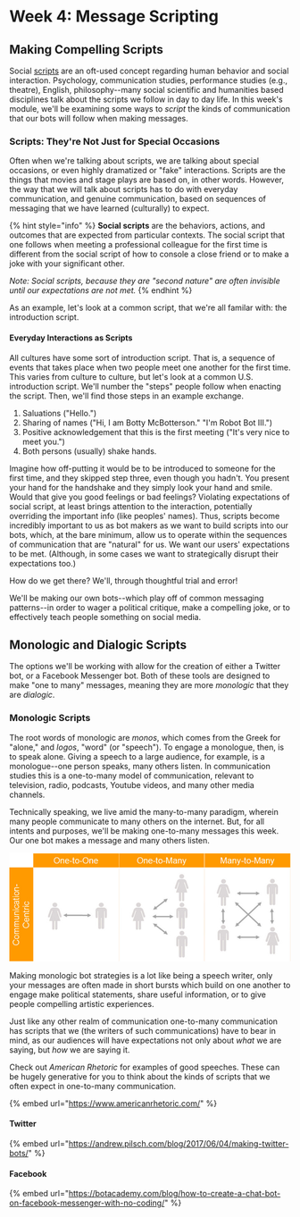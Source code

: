 # Week 4: Message Scripting

## Making Compelling Scripts

Social [scripts](https://en.wikipedia.org/wiki/Script_theory) are an oft-used concept regarding human behavior and social interaction. Psychology, communication studies, performance studies \(e.g., theatre\), English, philosophy--many social scientific and humanities based disciplines talk about the scripts we follow in day to day life. In this week's module, we'll be examining some ways to _script_ the kinds of communication that our bots will follow when making messages. 

### Scripts: They're Not Just for Special Occasions

Often when we're talking about scripts, we are talking about special occasions, or even highly dramatized or "fake" interactions. Scripts are the things that movies and stage plays are based on, in other words. However, the way that we will talk about scripts has to do with everyday communication, and genuine communication, based on sequences of messaging that we have learned \(culturally\) to expect. 

{% hint style="info" %}
**Social scripts** are the behaviors, actions, and outcomes that are expected from particular contexts. The social script that one follows when meeting a professional colleague for the first time is different from the social script of how to console a close friend or to make a joke with your significant other. 

_Note: Social scripts, because they are "second nature" are often invisible until our expectations are not met._ 
{% endhint %}

As an example, let's look at a common script, that we're all familar with: the introduction script. 

#### Everyday Interactions as Scripts

All cultures have some sort of introduction script. That is, a sequence of events that takes place when two people meet one another for the first time. This varies from culture to culture, but let's look at a common U.S. introduction script. We'll number the "steps" people follow when enacting the script. Then, we'll find those steps in an example exchange. 

1. Saluations \("Hello."\)
2. Sharing of names \("Hi, I am Botty McBotterson." "I'm Robot Bot III."\) 
3. Positive acknowledgement that this is the first meeting \("It's very nice to meet you."\) 
4. Both persons \(usually\) shake hands. 

Imagine how off-putting it would be to be introduced to someone for the first time, and they skipped step three, even though you hadn't. You present your hand for the handshake and they simply look your hand and smile. Would that give you good feelings or bad feelings? Violating expectations of social script, at least brings attention to the interaction, potentially overriding the important info \(like peoples' names\). Thus, scripts become incredibly important to us as bot makers as we want to build scripts into our bots, which, at the bare minimum, allow us to operate within the sequences of communication that are "natural" for us. We want our users' expectations to be met. \(Although, in some cases we want to strategically disrupt their expectations too.\) 

How do we get there? We'll, through thoughtful trial and error! 

We'll be making our own bots--which play off of common messaging patterns--in order to wager a political critique, make a compelling joke, or to effectively teach people something on social media. 

## Monologic and Dialogic Scripts

The options we'll be working with allow for the creation of either a Twitter bot, or a Facebook Messenger bot. Both of these tools are designed to make "one to many" messages, meaning they are more _monologic_ that they are _dialogic_. 

### **Monologic Scripts**

The root words of monologic are _monos_, which comes from the Greek for "alone," and _logos_, "word" \(or "speech"\). To engage a monologue, then, is to speak alone. Giving a speech to a large audience, for example, is a monologue--one person speaks, many others listen. In communication studies this is a one-to-many model of communication, relevant to television, radio, podcasts, Youtube videos, and many other media channels. 

Technically speaking, we live amid the many-to-many paradigm, wherein many people communicate to many others on the internet. But, for all intents and purposes, we'll be making one-to-many messages this week. Our one bot makes a message and many others listen. 

![Communication Matrix -- Oscar Berg](../../../.gitbook/assets/5237843410_1e18123555_b.jpg)

Making monologic bot strategies is a lot like being a speech writer, only your messages are often made in short bursts which build on one another to engage make political statements, share useful information, or to give people compelling artistic experiences. 



Just like any other realm of communication one-to-many communication has scripts that we \(the writers of such communications\) have to bear in mind, as our audiences will have expectations not only about _what_ we are saying, but _how_ we are saying it. 

Check out _American Rhetoric_ for examples of good speeches. These can be hugely generative for you to think about the kinds of scripts that we often expect in one-to-many communication. 

{% embed url="https://www.americanrhetoric.com/" %}

#### Twitter 

{% embed url="https://andrew.pilsch.com/blog/2017/06/04/making-twitter-bots/" %}

#### Facebook

{% embed url="https://botacademy.com/blog/how-to-create-a-chat-bot-on-facebook-messenger-with-no-coding/" %}

